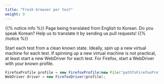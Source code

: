 ```yaml
---
title: "Fresh browser per test"
weight: 9
---
```


{{% notice info %}}
<i class="fas fa-language"></i> Page being translated from 
English to Korean. Do you speak Korean? Help us to translate
it by sending us pull requests!
{{% /notice %}}

Start each test from a clean known state.
Ideally, spin up a new virtual machine for each test.
If spinning up a new virtual machine is not practical,
at least start a new WebDriver for each test.
For Firefox, start a WebDriver with your known profile.

```java
FirefoxProfile profile = new FirefoxProfile(new File("pathToFirefoxProfile"));
WebDriver driver = new FirefoxDriver(profile);
```
